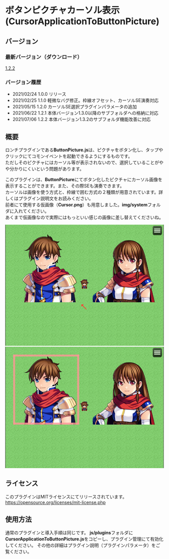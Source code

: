 # ボタンピクチャカーソル表示(CursorApplicationToButtonPicture)

## バージョン
### 最新バージョン（ダウンロード）
[1.2.2](https://raw.githubusercontent.com/nz-prism/RPG-Maker-MZ/master/DynamicEncounterWeight/js/plugins/DynamicEncounterWeight.js)

### バージョン履歴
- 2021/02/24 1.0.0 リリース
- 2021/02/25 1.1.0 軽微なバグ修正。枠線オフセット、カーソルSE演奏対応
- 2021/05/15 1.2.0 カーソルSE選択プラグインパラメータの追加
- 2021/06/22 1.2.1 本体バージョン1.3.0以降のサブフォルダへの格納に対応
- 2021/07/06 1.2.2 本体バージョン1.3.2のサブフォルダ機能改善に対応

## 概要
ロンチプラグインである**ButtonPicture.js**は、ピクチャをボタン化し、タップやクリックにてコモンイベントを起動できるようにするものです。  
ただしそのピクチャにはカーソル等が表示されないので、選択していることがやや分かりにくいという問題があります。

このプラグインは、**ButtonPicture**にてボタン化したピクチャにカーソル画像を表示することができます。また、その際SEも演奏できます。  
カーソルは画像を使う方式と、枠線で囲む方式の２種類が用意されています。詳しくはプラグイン説明文をお読みください。  
前者にて使用する仮画像（**Cursor.png**）も用意しました。**img/system**フォルダに入れてください。  
あくまで仮画像なので実際にはもっといい感じの画像に差し替えてくださいね。

![Cursor-Arrow](https://github.com/nz-prism/RPG-Maker-MZ/blob/master/ReadmeImages/CursorApplicationToButtonPicture1.png)  
![Cursor-Frame](https://github.com/nz-prism/RPG-Maker-MZ/blob/master/ReadmeImages/CursorApplicationToButtonPicture2.png)

## ライセンス
このプラグインはMITライセンスにてリリースされています。  
https://opensource.org/licenses/mit-license.php

## 使用方法
通常のプラグインと導入手順は同じです。
**js/plugins**フォルダに**CursorApplicationToButtonPicture.js**をコピーし、プラグイン管理にて有効化してください。
その他の詳細はプラグイン説明（プラグインパラメータ）をご覧ください。